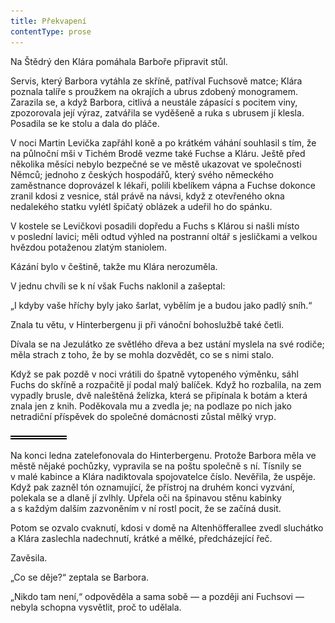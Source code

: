 ```yaml
---
title: Překvapení
contentType: prose
---
```


<section>

Na Štědrý den Klára pomáhala Barboře připravit stůl.

Servis, který Barbora vytáhla ze skříně, patříval Fuchsově matce; Klára poznala talíře s proužkem na okrajích a ubrus zdobený monogramem. Zarazila se, a když Barbora, citlivá a neustále zápasící s pocitem viny, zpozorovala její výraz, zatvářila se vyděšeně a ruka s ubrusem jí klesla. Posadila se ke stolu a dala do pláče.

V noci Martin Levička zapřáhl koně a po krátkém váhání souhlasil s tím, že na půlnoční mši v Tichém Brodě vezme také Fuchse a Kláru. Ještě před několika měsíci nebylo bezpečné se ve městě ukazovat ve společnosti Němců; jednoho z českých hospodářů, který svého německého zaměstnance doprovázel k lékaři, polili kbelíkem vápna a Fuchse dokonce zranil kdosi z vesnice, stál právě na návsi, když z otevřeného okna nedalekého statku vylétl špičatý oblázek a udeřil ho do spánku.

V kostele se Levičkovi posadili dopředu a Fuchs s Klárou si našli místo v poslední lavici; měli odtud výhled na postranní oltář s jesličkami a velkou hvězdou potaženou zlatým staniolem.

Kázání bylo v češtině, takže mu Klára nerozuměla.

V jednu chvíli se k ní však Fuchs naklonil a zašeptal:

„I kdyby vaše hříchy byly jako šarlat, vybělím je a budou jako padlý sníh.“

Znala tu větu, v Hinterbergenu ji při vánoční bohoslužbě také četli.

Dívala se na Jezulátko ze světlého dřeva a bez ustání myslela na své rodiče; měla strach z toho, že by se mohla dozvědět, co se s nimi stalo.

Když se pak pozdě v noci vrátili do špatně vytopeného výměnku, sáhl Fuchs do skříně a rozpačitě jí podal malý balíček. Když ho rozbalila, na zem vypadly brusle, dvě naleštěná želízka, která se připínala k botám a která znala jen z knih. Poděkovala mu a zvedla je; na podlaze po nich jako netradiční příspěvek do společné domácnosti zůstal mělký vryp.

![divider.png](./resources/divider_opt.png)

Na konci ledna zatelefonovala do Hinterbergenu. Protože Barbora měla ve městě nějaké pochůzky, vypravila se na poštu společně s ní. Tísnily se v malé kabince a Klára nadiktovala spojovatelce číslo. Nevěřila, že uspěje. Když pak zazněl tón oznamující, že přístroj na druhém konci vyzvání, polekala se a dlaně jí zvlhly. Upřela oči na špinavou stěnu kabinky a s každým dalším zazvoněním v ní rostl pocit, že se začíná dusit.

Potom se ozvalo cvaknutí, kdosi v domě na Altenhöfferallee zvedl sluchátko a Klára zaslechla nadechnutí, krátké a mělké, předcházející řeč.

Zavěsila.

„Co se děje?“ zeptala se Barbora.

„Nikdo tam není,“ odpověděla a sama sobě — a později ani Fuchsovi — nebyla schopna vysvětlit, proč to udělala.

</section>
